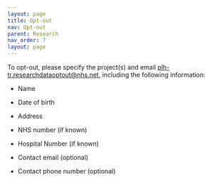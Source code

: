 ```yaml
---
layout: page
title: Opt-out
nav: Opt-out
parent: Research
nav_order: 7
layout: page
---
```


To opt-out, please specify the project(s) and email
[plh-tr.researchdataoptout@nhs.net](mailto:plh-tr.researchdataoptout@nhs.net?subject=Opt-out),
including the following information:

- Name

- Date of birth

- Address

- NHS number (if known)

- Hospital Number (if known)

- Contact email (optional)

- Contact phone number (optional)

